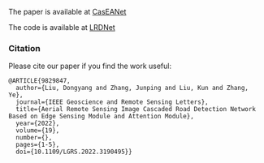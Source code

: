 The paper is available at [CasEANet](https://ieeexplore.ieee.org/document/9829847)

The code is available at [LRDNet](https://github.com/dyl96/LRDNet)

### Citation

Please cite our paper if you find the work useful:

    @ARTICLE{9829847,
      author={Liu, Dongyang and Zhang, Junping and Liu, Kun and Zhang, Ye},
      journal={IEEE Geoscience and Remote Sensing Letters}, 
      title={Aerial Remote Sensing Image Cascaded Road Detection Network Based on Edge Sensing Module and Attention Module}, 
      year={2022},
      volume={19},
      number={},
      pages={1-5},
      doi={10.1109/LGRS.2022.3190495}}
